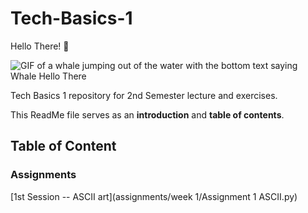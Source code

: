# Tech-Basics-1

Hello There! 👋

![GIF of a whale jumping out of the water with the bottom text saying Whale Hello There](https://images.squarespace-cdn.com/content/v1/5ab33976f93fd4919af14208/1585256017194-GTNFAX7JLE3S8YSEHHMQ/giphy.gif)

Tech Basics 1 repository for 2nd Semester lecture and exercises. 

This ReadMe file serves as an **introduction** and **table of contents**.


## Table of Content

### Assignments

[1st Session -- ASCII art](assignments/week 1/Assignment 1 ASCII.py)
